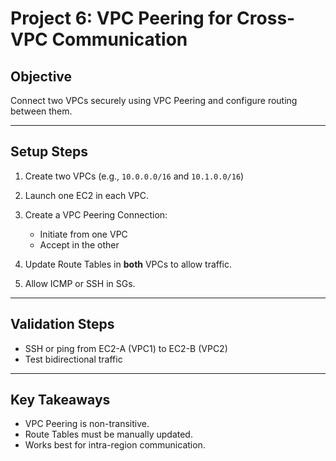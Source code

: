 
# Project 6: VPC Peering for Cross-VPC Communication

## Objective

Connect two VPCs securely using VPC Peering and configure routing between them.

---

## Setup Steps

1. Create two VPCs (e.g., `10.0.0.0/16` and `10.1.0.0/16`)

2. Launch one EC2 in each VPC.

3. Create a VPC Peering Connection:
   - Initiate from one VPC
   - Accept in the other

4. Update Route Tables in **both** VPCs to allow traffic.

5. Allow ICMP or SSH in SGs.

---

## Validation Steps

- SSH or ping from EC2-A (VPC1) to EC2-B (VPC2)
- Test bidirectional traffic

---

## Key Takeaways

- VPC Peering is non-transitive.
- Route Tables must be manually updated.
- Works best for intra-region communication.
